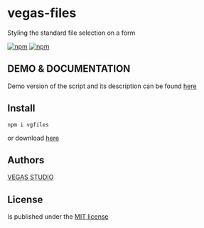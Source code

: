 # vegas-files
Styling the standard file selection on a form

[![npm](https://img.shields.io/npm/v/vgfiles.svg?style=flat-square&maxAge=600)](https://www.npmjs.com/package/vgnav) [![npm](https://img.shields.io/npm/l/vgnav.svg?style=flat-square)]()

## DEMO & DOCUMENTATION
Demo version of the script and its description can be found [here](https://vegas-dev.github.io/vegas-vgfiles/)

## Install
```
npm i vgfiles
```

or download [here](https://github.com/vegas-dev/vegas-vgfiles/archive/master.zip)

## Authors
[VEGAS STUDIO](https://vegas-dev.com)

## License
Is published under the [MIT license](http://www.opensource.org/licenses/mit-license)